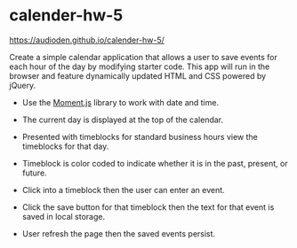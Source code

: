 # calender-hw-5

https://audioden.github.io/calender-hw-5/


Create a simple calendar application that allows a user to save events for each hour of the day by modifying starter code. This app will run in the browser and feature dynamically updated HTML and CSS powered by jQuery.

*   Use the [Moment.js](https://momentjs.com/) library to work with date and time.

*   The current day is displayed at the top of the calendar.

*   Presented with timeblocks for standard business hours view the timeblocks for that day.

*   Timeblock is color coded to indicate whether it is in the past, present, or future.

*   Click into a timeblock then the user can enter an event.

*   Click the save button for that timeblock then the text for that event is saved in local storage.

*   User refresh the page then the saved events persist.



        
